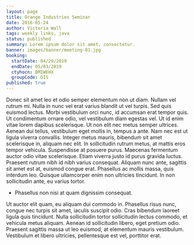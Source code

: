 ```yaml
---
layout: page
title: Orange Industries Seminar
date: 2016-05-24
author: Victoria Wall
tags: weekly links, java
status: published
summary: Lorem ipsum dolor sit amet, consectetur.
banner: images/banner/meeting-01.jpg
booking:
  startDate: 04/29/2019
  endDate: 05/03/2019
  ctyhocn: BMIWEHX
  groupCode: OIS
published: true
---
```

Donec sit amet leo et odio semper elementum non ut diam. Nullam vel rutrum mi. Nulla in nunc vel erat varius blandit ut vel turpis. Sed quis euismod lectus. Morbi vestibulum orci nunc, id accumsan erat tempor quis. Ut condimentum ornare odio, vel vestibulum diam egestas vel. Ut id enim vitae lorem dapibus scelerisque. Ut non elit nec metus semper ultrices. Aenean dui tellus, vestibulum eget mollis in, tempus a ante. Nam nec est ut ligula viverra convallis. Integer metus mauris, bibendum sit amet scelerisque in, aliquam nec elit. In sollicitudin rutrum metus, at mattis eros tempor vehicula.
Suspendisse at posuere purus. Maecenas fermentum auctor odio vitae scelerisque. Etiam viverra justo id purus gravida luctus. Praesent rutrum nibh id nibh varius consequat. Aliquam nunc ante, sagittis sit amet est at, euismod congue erat. Phasellus ac mollis massa, quis interdum leo. Quisque ullamcorper enim non ultricies tincidunt. In non sollicitudin ante, eu varius tortor.

* Phasellus non nisi at quam dignissim consequat.

Ut auctor elit quam, eu aliquam dui commodo in. Phasellus risus nunc, congue nec turpis sit amet, iaculis suscipit odio. Cras bibendum laoreet ligula quis tincidunt. Nulla sollicitudin tortor sollicitudin lectus commodo, et vehicula metus aliquam. Aenean id sollicitudin libero, eget pretium odio. Praesent sagittis massa ut leo euismod, at elementum mauris vestibulum. Vestibulum et libero ultricies, pellentesque est vel, porttitor erat.
